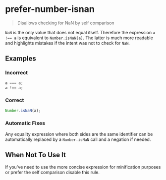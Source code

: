 # prefer-number-isnan

> Disallows checking for NaN by self comparison

`NaN` is the only value that does not equal itself.
Therefore the expression `a !== a` is equivalent to `Number.isNaN(a)`.
The latter is much more readable and highlights mistakes if the intent was not to check for `NaN`.

## Examples

### Incorrect

```js
a === a;
a !== a;
```

### Correct

```js
Number.isNaN(a);
```

### Automatic Fixes

Any equality expression where both sides are the same identifier can be automatically replaced by a `Number.isNaN` call and a negation if needed.

## When Not To Use It

If you've need to use the more concise expression for minification purposes or prefer the self comparison disable this rule.
